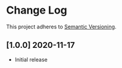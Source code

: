 # Change Log

This project adheres to [Semantic Versioning](http://semver.org/).

## [1.0.0] 2020-11-17

- Initial release
